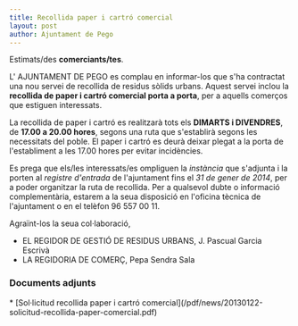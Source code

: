 ```yaml
---
title: Recollida paper i cartró comercial
layout: post
author: Ajuntament de Pego
---
```

Estimats/des **comerciants/tes**.

L' AJUNTAMENT DE PEGO es complau en informar-los que s'ha contractat una nou servei de recollida de residus sòlids urbans. Aquest servei inclou la **recollida de paper i cartró comercial porta a porta**, per a aquells comerços que estiguen interessats.

La recollida de paper i cartró es realitzarà tots els **DIMARTS i DIVENDRES**, de **17.00 a 20.00 hores**, segons una ruta que s'establirà segons les necessitats del poble.
El paper i cartró es deurà deixar plegat a la porta de l'establiment a les 17.00 hores per evitar incidències.

Es prega que els/les interessats/es ompliguen la *instància* que s'adjunta i la porten al *registre d'entrada* de l'ajuntament fins el *31 de gener de 2014*, per a poder organitzar la ruta de recollida.
Per a qualsevol dubte o informació complementària, estarem a la seua disposició en l'oficina tècnica de l'ajuntament o en el telèfon 96 557 00 11.

Agraïnt-los la seua col·laboració,

* EL REGIDOR DE GESTIÓ DE RESIDUS URBANS, J. Pascual Garcia Escrivà
* LA REGIDORIA DE COMERÇ,  Pepa Sendra Sala

### Documents adjunts
<div class="pdf-list" markdown="1">
* [Sol·licitud recollida paper i cartró comercial](/pdf/news/20130122-solicitud-recollida-paper-comercial.pdf)
</div>